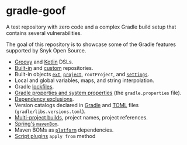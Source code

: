 # gradle-goof

A test repository with zero code and a complex Gradle build setup that contains several vulnerabilities.

The goal of this repository is to showcase some of the Gradle features supported by Snyk Open Source.

- [Groovy](https://docs.gradle.org/current/userguide/groovy_build_script_primer.html) and [Kotlin](https://docs.gradle.org/current/userguide/kotlin_dsl.html) DSLs.
- [Built-in](https://docs.gradle.org/current/userguide/declaring_repositories.html#sec:declaring_public_repository) and [custom](https://docs.gradle.org/current/userguide/declaring_repositories.html#sec:declaring_custom_repository) repositories.
- Built-in objects [`ext`](https://docs.gradle.org/current/dsl/org.gradle.api.plugins.ExtraPropertiesExtension.html), [`project`](https://docs.gradle.org/current/dsl/org.gradle.api.Project.html), `rootProject`, and [`settings`](https://docs.gradle.org/current/dsl/org.gradle.api.initialization.Settings.html).
- Local and global variables, maps, and string interpolation.
- Gradle [lockfiles](https://docs.gradle.org/current/userguide/dependency_locking.html).
- [Gradle properties and system properties](https://docs.gradle.org/current/userguide/build_environment.html#sec:gradle_system_properties) (the `gradle.properties` file).
- [Dependency exclusions](https://docs.gradle.org/current/userguide/dependency_downgrade_and_exclude.html#sec:excluding-transitive-deps).
- Version catalogs declared in [Gradle](https://docs.gradle.org/current/userguide/platforms.html#sub:version-catalog-declaration) and [TOML](https://docs.gradle.org/current/userguide/platforms.html#sub::toml-dependencies-format) files (`gradle/libs.versions.toml`).
- [Multi-project builds](https://docs.gradle.org/current/userguide/declaring_dependencies_between_subprojects.html), project names, project references.
- [Spring's `mavenBom`](https://docs.spring.io/dependency-management-plugin/docs/current/reference/html/#dependency-management-configuration-bom-import).
- Maven BOMs as [`platform`](https://docs.gradle.org/current/userguide/platforms.html#sub:using-platform-to-control-transitive-deps) dependencies.
- [Script plugins](https://docs.gradle.org/current/userguide/plugins.html#sec:old_plugin_application) `apply from` method
